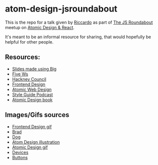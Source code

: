 # atom-design-jsroundabout

This is the repo for a talk given by [Riccardo](https://github.com/riccardoerra) as part of [The JS Roundabout](https://www.meetup.com/The-JS-Roundabout/) meetup on [Atomic Design & React](https://www.meetup.com/The-JS-Roundabout/events/252499439/).

It's meant to be an informal resource for sharing, that would hopefully be helpful for other people.

## Resources:

- [Slides made using Big](https://github.com/tmcw/big)
- [Five Ws](https://en.wikipedia.org/wiki/Five_Ws)
- [Hackney Council](http://hackit.org.uk)
- [Frontend Design](http://bradfrost.com/blog/post/frontend-design/)
- [Atomic Web Design](http://bradfrost.com/blog/post/atomic-web-design/)
- [Style Guide Podcast](http://styleguides.io/podcast/)
- [Atomic Design book](http://atomicdesign.bradfrost.com)

## Images/Gifs sources

- [Frontend Design gif](http://bradfrost.com/blog/post/frontend-design/)
- [Brad](http://www.allthepeople.net/brad_frost)
- [Dog](https://www.flickr.com/photos/brad_frost/30499629173/)
- [Atom Design illustration](http://bradfrost.com/blog/post/atomic-web-design/)
- [Atomic Design gif](http://bradfrost.com/blog/post/atomic-web-design/)
- [Devices](https://bigmedium.com/ideas/leaping-gap-between-devices.html)
- [Buttons](http://bradfrost.com/blog/post/interface-inventory/)
